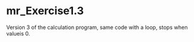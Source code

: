 mr_Exercise1.3
==============

Version 3 of the calculation program, same code with a loop, stops when valueis 0.
